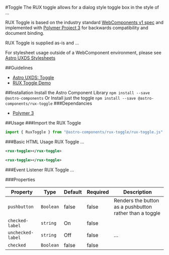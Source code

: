 #Toggle
The RUX toggle allows for a dialog style toggle box in the style of …

RUX Toggle is based on the industry standard [WebComponents v1 spec](https://html.spec.whatwg.org/multipage/custom-elements.html) and implemented with [Polymer Project 3](https://www.polymer-project.org) for backwards compatibility and document binding.

RUX Toggle is supplied as-is and …

For stylesheet usage outside of a WebComponent environment, please see [Astro UXDS Stylesheets](https://bitbucket.org/rocketcom/astro-styles)

##Guidelines

* [Astro UXDS: Toggle](https://www.astrouxds.com/library/toggle)
* [RUX Toggle Demo](https://www.astrouxds.com/library/toggle)

##Installation
Install the Astro Component Library
`npm install --save @astro-components`
Or Install just the toggle
`npm install --save @astro-components/rux-toggle`
###Dependancies

* [Polymer 3](https://www.polymer-project.com)

##Usage
###Import the RUX Toggle

```javascript
import { RuxToggle } from "@astro-components/rux-toggle/rux-toggle.js";
```

###Basic HTML Usage
RUX Toggle …

```xml
<rux-toggle></rux-toggle>
```

```xml
<rux-toggle></rux-toggle>
```

###Event Listener
RUX Toggle …

###Properties

| Property        | Type      | Default | Required | Description                                                                                                                                                                      |
| --------------- | --------- | ------- | -------- | -----------
| `pushbutton` | `Boolean` | false | false | Renders the button as a pushbutton rather than a toggle |
| `checked-label` | `string` | On | false | | … |
| `unchecked-label` | `string` | Off | false | … |                                                            |
| `checked` | `Boolean` | false | false | | Checked status of the toggle button

